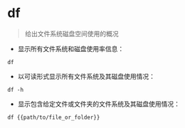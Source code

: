 # df

> 给出文件系统磁盘空间使用的概况

- 显示所有文件系统和磁盘使用率信息：

`df`

- 以可读形式显示所有文件系统及其磁盘使用情况：

`df -h`

- 显示包含给定文件或文件夹的文件系统及其磁盘使用情况：

`df {{path/to/file_or_folder}}`

[#]: contributors: ([jim.大团结]，[陈馨薇]，[Marvin]，[Datura stramonium L.]，[迎着风傻笑])